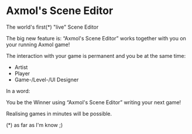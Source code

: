 # Axmol's Scene Editor
The world's first(*) "live" Scene Editor     

The big new feature is:
“Axmol's Scene Editor” works together with you on your running Axmol game!

The interaction with your game is permanent and you be at the same time:

- Artist
- Player
- Game-/Level-/UI Designer

In a word:

You be the Winner using “Axmol's Scene Editor” writing your next game!

Realising games in minutes will be possible.

(*) as far as I'm know ;)
